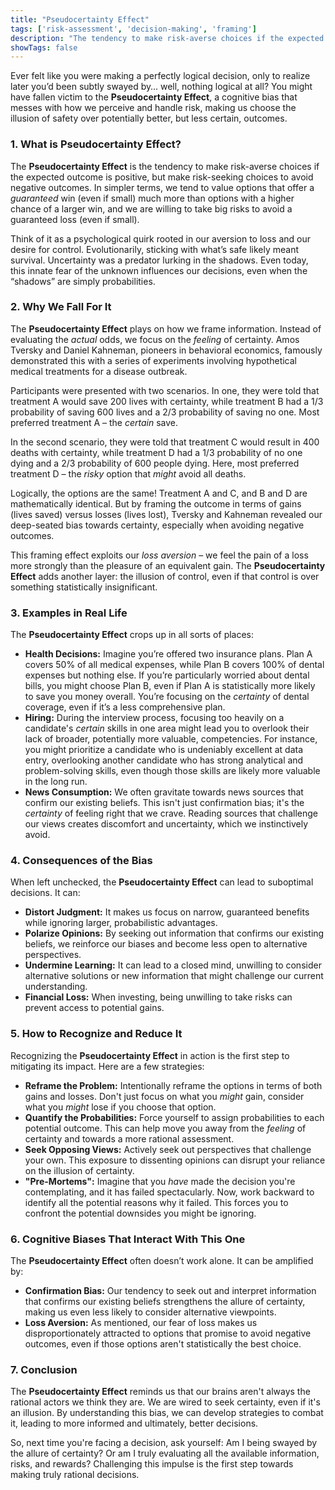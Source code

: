 ```yaml
---
title: "Pseudocertainty Effect"
tags: ['risk-assessment', 'decision-making', 'framing']
description: "The tendency to make risk-averse choices if the expected outcome is positive, but make risk-seeking choices to avoid negative outcomes."
showTags: false
---
```



Ever felt like you were making a perfectly logical decision, only to realize later you’d been subtly swayed by… well, nothing logical at all? You might have fallen victim to the **Pseudocertainty Effect**, a cognitive bias that messes with how we perceive and handle risk, making us choose the illusion of safety over potentially better, but less certain, outcomes.

### 1. What is Pseudocertainty Effect?

The **Pseudocertainty Effect** is the tendency to make risk-averse choices if the expected outcome is positive, but make risk-seeking choices to avoid negative outcomes. In simpler terms, we tend to value options that offer a *guaranteed* win (even if small) much more than options with a higher chance of a larger win, and we are willing to take big risks to avoid a guaranteed loss (even if small).

Think of it as a psychological quirk rooted in our aversion to loss and our desire for control. Evolutionarily, sticking with what’s safe likely meant survival. Uncertainty was a predator lurking in the shadows. Even today, this innate fear of the unknown influences our decisions, even when the “shadows” are simply probabilities.

### 2. Why We Fall For It

The **Pseudocertainty Effect** plays on how we frame information. Instead of evaluating the *actual* odds, we focus on the *feeling* of certainty. Amos Tversky and Daniel Kahneman, pioneers in behavioral economics, famously demonstrated this with a series of experiments involving hypothetical medical treatments for a disease outbreak.

Participants were presented with two scenarios. In one, they were told that treatment A would save 200 lives with certainty, while treatment B had a 1/3 probability of saving 600 lives and a 2/3 probability of saving no one. Most preferred treatment A – the *certain* save.

In the second scenario, they were told that treatment C would result in 400 deaths with certainty, while treatment D had a 1/3 probability of no one dying and a 2/3 probability of 600 people dying. Here, most preferred treatment D – the *risky* option that *might* avoid all deaths.

Logically, the options are the same! Treatment A and C, and B and D are mathematically identical. But by framing the outcome in terms of gains (lives saved) versus losses (lives lost), Tversky and Kahneman revealed our deep-seated bias towards certainty, especially when avoiding negative outcomes.

This framing effect exploits our *loss aversion* – we feel the pain of a loss more strongly than the pleasure of an equivalent gain. The **Pseudocertainty Effect** adds another layer: the illusion of control, even if that control is over something statistically insignificant.

### 3. Examples in Real Life

The **Pseudocertainty Effect** crops up in all sorts of places:

*   **Health Decisions:** Imagine you’re offered two insurance plans. Plan A covers 50% of all medical expenses, while Plan B covers 100% of dental expenses but nothing else. If you’re particularly worried about dental bills, you might choose Plan B, even if Plan A is statistically more likely to save you money overall. You’re focusing on the *certainty* of dental coverage, even if it’s a less comprehensive plan.
*   **Hiring:** During the interview process, focusing too heavily on a candidate's *certain* skills in one area might lead you to overlook their lack of broader, potentially more valuable, competencies. For instance, you might prioritize a candidate who is undeniably excellent at data entry, overlooking another candidate who has strong analytical and problem-solving skills, even though those skills are likely more valuable in the long run.
*   **News Consumption:** We often gravitate towards news sources that confirm our existing beliefs. This isn't just confirmation bias; it's the *certainty* of feeling right that we crave. Reading sources that challenge our views creates discomfort and uncertainty, which we instinctively avoid.

### 4. Consequences of the Bias

When left unchecked, the **Pseudocertainty Effect** can lead to suboptimal decisions. It can:

*   **Distort Judgment:** It makes us focus on narrow, guaranteed benefits while ignoring larger, probabilistic advantages.
*   **Polarize Opinions:** By seeking out information that confirms our existing beliefs, we reinforce our biases and become less open to alternative perspectives.
*   **Undermine Learning:** It can lead to a closed mind, unwilling to consider alternative solutions or new information that might challenge our current understanding.
*   **Financial Loss:** When investing, being unwilling to take risks can prevent access to potential gains.

### 5. How to Recognize and Reduce It

Recognizing the **Pseudocertainty Effect** in action is the first step to mitigating its impact. Here are a few strategies:

*   **Reframe the Problem:** Intentionally reframe the options in terms of both gains and losses. Don't just focus on what you *might* gain, consider what you *might* lose if you choose that option.
*   **Quantify the Probabilities:** Force yourself to assign probabilities to each potential outcome. This can help move you away from the *feeling* of certainty and towards a more rational assessment.
*   **Seek Opposing Views:** Actively seek out perspectives that challenge your own. This exposure to dissenting opinions can disrupt your reliance on the illusion of certainty.
*   **"Pre-Mortems":** Imagine that you *have* made the decision you're contemplating, and it has failed spectacularly. Now, work backward to identify all the potential reasons why it failed. This forces you to confront the potential downsides you might be ignoring.

### 6. Cognitive Biases That Interact With This One

The **Pseudocertainty Effect** often doesn’t work alone. It can be amplified by:

*   **Confirmation Bias:** Our tendency to seek out and interpret information that confirms our existing beliefs strengthens the allure of certainty, making us even less likely to consider alternative viewpoints.
*   **Loss Aversion:** As mentioned, our fear of loss makes us disproportionately attracted to options that promise to avoid negative outcomes, even if those options aren't statistically the best choice.

### 7. Conclusion

The **Pseudocertainty Effect** reminds us that our brains aren't always the rational actors we think they are. We are wired to seek certainty, even if it's an illusion. By understanding this bias, we can develop strategies to combat it, leading to more informed and ultimately, better decisions.

So, next time you're facing a decision, ask yourself: Am I being swayed by the allure of certainty? Or am I truly evaluating all the available information, risks, and rewards? Challenging this impulse is the first step towards making truly rational decisions.

